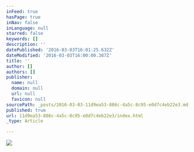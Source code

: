 ```yaml
---
inFeed: true
hasPage: true
inNav: false
inLanguage: null
starred: false
keywords: []
description: ''
datePublished: '2016-03-03T16:01:25.632Z'
dateModified: '2016-03-03T16:00:00.387Z'
title: ''
author: []
authors: []
publisher:
  name: null
  domain: null
  url: null
  favicon: null
sourcePath: _posts/2016-03-03-11d9ea53-886c-4a5c-8c95-e0d7c4eb22e3.md
published: true
url: 11d9ea53-886c-4a5c-8c95-e0d7c4eb22e3/index.html
_type: Article

---
```

![](https://the-grid-user-content.s3-us-west-2.amazonaws.com/ce926c54-aa06-42a0-a41c-a4def2b501ef.png)